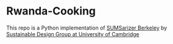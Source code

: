 # Rwanda-Cooking

This repo is a Python implementation of [SUMSarizer Berkeley](https://github.com/SUMSarizer/SUMSarizer) by [Sustainable Design Group at University of Cambridge](https://sites.google.com/view/sdgrb/home?authuser=0)
